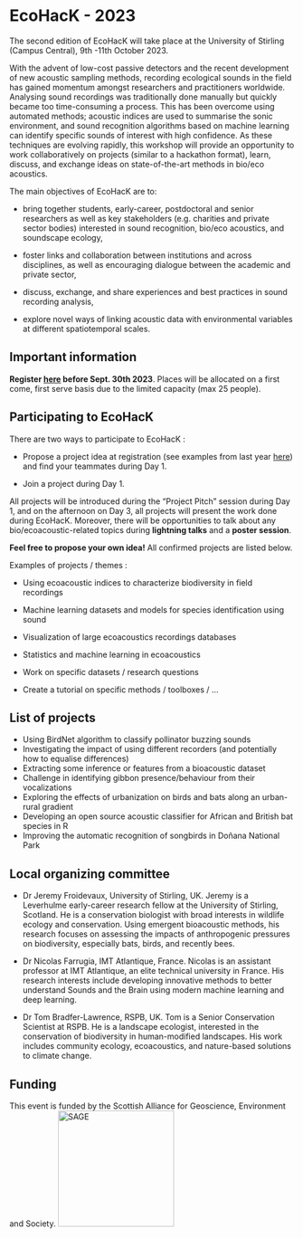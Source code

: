 # EcoHacK - 2023

The second edition of EcoHacK will take place at the University of Stirling (Campus Central), 9th -11th  October 2023.

With the advent of low-cost passive detectors and the recent development of new acoustic sampling methods, recording ecological sounds in the field has gained momentum amongst researchers and practitioners worldwide. Analysing sound recordings was traditionally done manually but quickly became too time-consuming a process. This has been overcome using automated methods; acoustic indices are used to summarise the sonic environment, and sound recognition algorithms based on machine learning can identify specific sounds of interest with high confidence. As these techniques are evolving rapidly, this workshop will provide an opportunity to work collaboratively on projects (similar to a hackathon format), learn, discuss, and exchange ideas on state-of-the-art methods in bio/eco acoustics.


The main objectives of EcoHacK are to:

- bring together students, early-career, postdoctoral and senior researchers as well as key stakeholders (e.g. charities and private sector bodies) interested in sound recognition, bio/eco acoustics, and soundscape ecology,

* foster links and collaboration between institutions and across disciplines, as well as encouraging dialogue between the academic and private sector,

+ discuss, exchange, and share experiences and best practices in sound recording analysis,

- explore novel ways of linking acoustic data with environmental variables at different spatiotemporal scales.


## Important information

**Register [here](https://docs.google.com/forms/d/e/1FAIpQLSe9DTWfn4epZyyhdTpqlEOjJAHf64p87lBxt4OF-1FeokUs9A/viewform) before Sept. 30th 2023**.
Places will be allocated on a first come, first serve basis due to the limited capacity (max 25 people). 

## Participating to EcoHacK

There are two ways to participate to EcoHacK :

* Propose a project idea at registration (see examples from last year [here](https://github.com/brain-bzh/EcoHacK-2022)) and find your teammates during Day 1.

* Join a project during Day 1.

All projects will be introduced during the “Project Pitch” session during Day 1, and on the afternoon on Day 3, all projects will present the work done during EcoHacK. Moreover, there will be opportunities to talk about any bio/ecoacoustic-related topics during **lightning talks** and a **poster session**.

**Feel free to propose your own idea!** All confirmed projects are listed below. 

Examples of projects / themes :

- Using ecoacoustic indices to characterize biodiversity in field recordings

- Machine learning datasets and models for species identification using sound

- Visualization of large ecoacoustics recordings databases

- Statistics and machine learning in ecoacoustics

- Work on specific datasets / research questions

- Create a tutorial on specific methods / toolboxes / …


## List of projects

- Using BirdNet algorithm to classify pollinator buzzing sounds
- Investigating the impact of using different recorders (and potentially how to equalise differences)
- Extracting some inference or features from a bioacoustic dataset
- Challenge in identifying gibbon presence/behaviour from their vocalizations
- Exploring the effects of urbanization on birds and bats along an urban-rural gradient
- Developing an open source acoustic classifier for African and British bat species in R
- Improving the automatic recognition of songbirds in Doñana National Park

## Local organizing committee

- Dr Jeremy Froidevaux, University of Stirling, UK. Jeremy is a Leverhulme early-career research fellow at the University of Stirling, Scotland. He is a conservation biologist with broad interests in wildlife ecology and conservation. Using emergent bioacoustic methods, his research focuses on assessing the impacts of anthropogenic pressures on biodiversity, especially bats, birds, and recently bees.

- Dr Nicolas Farrugia, IMT Atlantique, France. Nicolas is an assistant professor at IMT Atlantique, an elite technical university in France. His research interests include developing innovative methods to better understand Sounds and the Brain using modern machine learning and deep learning.

- Dr Tom Bradfer-Lawrence, RSPB, UK. Tom is a Senior Conservation Scientist at RSPB. He is a landscape ecologist, interested in the conservation of biodiversity in human-modified landscapes. His work includes community ecology, ecoacoustics, and nature-based solutions to climate change.

## Funding 

This event is funded by the Scottish Alliance for Geoscience, Environment and Society. 
<img width="205" alt="SAGE" src="https://github.com/JeremyFroidevaux/EcoHacK/assets/23056411/6c2ebc1b-6b88-451f-ad8d-bb3ac8e3ea51">

